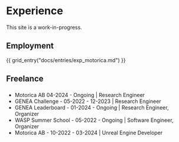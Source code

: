 # Experience

This site is a work-in-progress.

## Employment

<div class="grid cards" markdown>

{{ grid_entry("docs/entries/exp_motorica.md") }}

</div>

## Freelance

<div class="grid cards" markdown>
</div>

###

- Motorica AB 04-2024 - Ongoing | Research Engineer
- GENEA Challenge - 05-2022 - 12-2023 | Research Engineer
- GENEA Leaderboard - 01-2024 - Ongoing | Research Engineer, Organizer
- WASP Summer School - 05-2022 - Ongoing | Software Engineer, Organizer
- Motorica AB - 10-2022 - 03-2024 | Unreal Engine Developer
